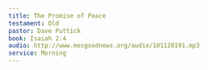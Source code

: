 ```yaml
---
title: The Promise of Peace
testament: Old
pastor: Dave Puttick
book: Isaiah 2:4
audio: http://www.mecgoodnews.org/audio/101120191.mp3
service: Morning
---
```

